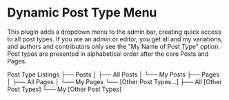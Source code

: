 # Dynamic Post Type Menu
 
This plugin adds a dropdown menu to the admin bar, creating quick access to all post types. If you are an admin or editor, you get all and my variations, and authors and contributors only see the "My Name of Post Type" option. Post types are presented in alphabetical order after the core Posts and Pages.

Post Type Listings
├── Posts
│   ├── All Posts
│   └── My Posts
├── Pages
│   ├── All Pages
│   └── My Pages
└── [Other Post Types...]
    ├── All [Other Post Types]
    └── My [Other Post Types]
